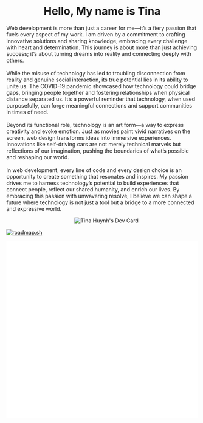 <h1 align="center">Hello, My name is Tina</h1>

<div align="right">
  <p align="left">Web development is more than just a career for me—it’s a fiery passion that fuels every aspect of my work. I am driven by a commitment to crafting innovative solutions and sharing knowledge, embracing every challenge with heart and determination. This journey is about more than just achieving success; it’s about turning dreams into reality and connecting deeply with others.
    <br><br>
   While the misuse of technology has led to troubling disconnection from reality and genuine social interaction, its true potential lies in its ability to unite us. The COVID-19 pandemic showcased how technology could bridge gaps, bringing people together and fostering relationships when physical distance separated us. It’s a powerful reminder that technology, when used purposefully, can forge meaningful connections and support communities in times of need.
    <br><br>
   Beyond its functional role, technology is an art form—a way to express creativity and evoke emotion. Just as movies paint vivid narratives on the screen, web design transforms ideas into immersive experiences. Innovations like self-driving cars are not merely technical marvels but reflections of our imagination, pushing the boundaries of what’s possible and reshaping our world.
  <br><br>
In web development, every line of code and every design choice is an opportunity to create something that resonates and inspires. My passion drives me to harness technology’s potential to build experiences that connect people, reflect our shared humanity, and enrich our lives. By embracing this passion with unwavering resolve, I believe we can shape a future where technology is not just a tool but a bridge to a more connected and expressive world.
  </p>
</div>


  <a href="https://app.daily.dev/tmchuynh"><img align="right" src="https://github.com/tmchuynh/tmchuynh/blob/master/devcard.svg" width="325" alt="Tina Huynh's Dev Card"/></a>
  
  <br>

[![roadmap.sh](https://roadmap.sh/card/wide/66db87afc46f68d052af5905?variant=dark&roadmaps=datastructures-and-algorithms%2Cfull-stack%2Csql%2Cgit-github)](https://roadmap.sh)

 </div>
  
![Activity](/metrics.plugin.activity.svg)


